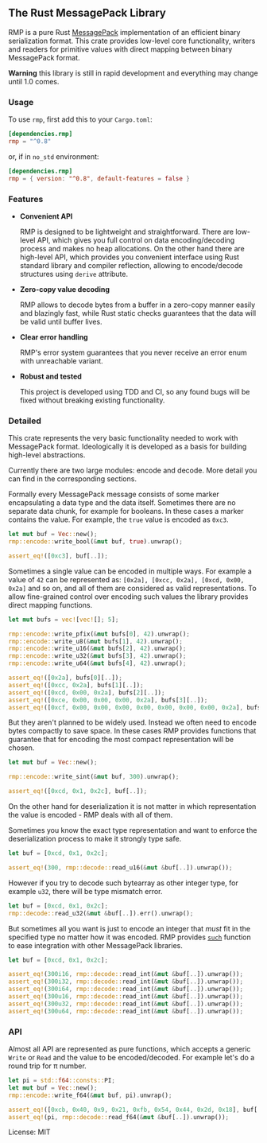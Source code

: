 ## The Rust MessagePack Library

RMP is a pure Rust [MessagePack](http://msgpack.org) implementation of an efficient binary
serialization format. This crate provides low-level core functionality, writers and readers for
primitive values with direct mapping between binary MessagePack format.

**Warning** this library is still in rapid development and everything may change until 1.0
comes.

### Usage

To use `rmp`, first add this to your `Cargo.toml`:

```toml
[dependencies.rmp]
rmp = "^0.8"
```

or, if in `no_std` environment:

```toml
[dependencies.rmp]
rmp = { version: "^0.8", default-features = false }
```

### Features

- **Convenient API**

  RMP is designed to be lightweight and straightforward. There are low-level API, which gives you
  full control on data encoding/decoding process and makes no heap allocations. On the other hand
  there are high-level API, which provides you convenient interface using Rust standard library and
  compiler reflection, allowing to encode/decode structures using `derive` attribute.

- **Zero-copy value decoding**

  RMP allows to decode bytes from a buffer in a zero-copy manner easily and blazingly fast, while Rust
  static checks guarantees that the data will be valid until buffer lives.

- **Clear error handling**

  RMP's error system guarantees that you never receive an error enum with unreachable variant.

- **Robust and tested**

  This project is developed using TDD and CI, so any found bugs will be fixed without breaking
  existing functionality.

### Detailed

This crate represents the very basic functionality needed to work with MessagePack format.
Ideologically it is developed as a basis for building high-level abstractions.

Currently there are two large modules: encode and decode. More detail you can find in the
corresponding sections.

Formally every MessagePack message consists of some marker encapsulating a data type and the
data itself. Sometimes there are no separate data chunk, for example for booleans. In these
cases a marker contains the value. For example, the `true` value is encoded as `0xc3`.

```rust
let mut buf = Vec::new();
rmp::encode::write_bool(&mut buf, true).unwrap();

assert_eq!([0xc3], buf[..]);
```

Sometimes a single value can be encoded in multiple ways. For example a value of `42` can be
represented as: `[0x2a], [0xcc, 0x2a], [0xcd, 0x00, 0x2a]` and so on, and all of them are
considered as valid representations. To allow fine-grained control over encoding such values
the library provides direct mapping functions.

```rust
let mut bufs = vec![vec![]; 5];

rmp::encode::write_pfix(&mut bufs[0], 42).unwrap();
rmp::encode::write_u8(&mut bufs[1], 42).unwrap();
rmp::encode::write_u16(&mut bufs[2], 42).unwrap();
rmp::encode::write_u32(&mut bufs[3], 42).unwrap();
rmp::encode::write_u64(&mut bufs[4], 42).unwrap();

assert_eq!([0x2a], bufs[0][..]);
assert_eq!([0xcc, 0x2a], bufs[1][..]);
assert_eq!([0xcd, 0x00, 0x2a], bufs[2][..]);
assert_eq!([0xce, 0x00, 0x00, 0x00, 0x2a], bufs[3][..]);
assert_eq!([0xcf, 0x00, 0x00, 0x00, 0x00, 0x00, 0x00, 0x00, 0x2a], bufs[4][..]);
```

But they aren't planned to be widely used. Instead we often need to encode bytes compactly to
save space. In these cases RMP provides functions that guarantee that for encoding the most
compact representation will be chosen.

```rust
let mut buf = Vec::new();

rmp::encode::write_sint(&mut buf, 300).unwrap();

assert_eq!([0xcd, 0x1, 0x2c], buf[..]);
```

On the other hand for deserialization it is not matter in which representation the value is
encoded - RMP deals with all of them.

Sometimes you know the exact type representation and want to enforce the deserialization process
to make it strongly type safe.

```rust
let buf = [0xcd, 0x1, 0x2c];

assert_eq!(300, rmp::decode::read_u16(&mut &buf[..]).unwrap());
```

However if you try to decode such bytearray as other integer type, for example `u32`, there will
be type mismatch error.

```rust
let buf = [0xcd, 0x1, 0x2c];
rmp::decode::read_u32(&mut &buf[..]).err().unwrap();
```

But sometimes all you want is just to encode an integer that *must* fit in the specified type
no matter how it was encoded. RMP provides [`such`][read_int] function to ease integration with
other MessagePack libraries.

```rust
let buf = [0xcd, 0x1, 0x2c];

assert_eq!(300i16, rmp::decode::read_int(&mut &buf[..]).unwrap());
assert_eq!(300i32, rmp::decode::read_int(&mut &buf[..]).unwrap());
assert_eq!(300i64, rmp::decode::read_int(&mut &buf[..]).unwrap());
assert_eq!(300u16, rmp::decode::read_int(&mut &buf[..]).unwrap());
assert_eq!(300u32, rmp::decode::read_int(&mut &buf[..]).unwrap());
assert_eq!(300u64, rmp::decode::read_int(&mut &buf[..]).unwrap());
```

### API

Almost all API are represented as pure functions, which accepts a generic `Write` or `Read` and
the value to be encoded/decoded. For example let's do a round trip for π number.

```rust
let pi = std::f64::consts::PI;
let mut buf = Vec::new();
rmp::encode::write_f64(&mut buf, pi).unwrap();

assert_eq!([0xcb, 0x40, 0x9, 0x21, 0xfb, 0x54, 0x44, 0x2d, 0x18], buf[..]);
assert_eq!(pi, rmp::decode::read_f64(&mut &buf[..]).unwrap());
```

[read_int]: decode/fn.read_int.html

License: MIT
